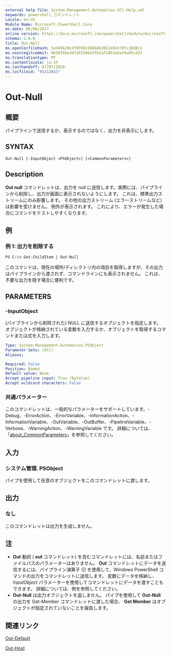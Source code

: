 ```yaml
---
external help file: System.Management.Automation.dll-Help.xml
keywords: powershell,コマンドレット
Locale: en-US
Module Name: Microsoft.PowerShell.Core
ms.date: 06/09/2017
online version: https://docs.microsoft.com/powershell/module/microsoft.powershell.core/out-null?view=powershell-5.1&WT.mc_id=ps-gethelp
schema: 2.0.0
title: Out-Null
ms.openlocfilehash: 5a949629cdf0f0822866863822e82e70fc38d8c2
ms.sourcegitcommit: 9b28fb9a3d72655bb63f62af18b3a5af6a05cd3f
ms.translationtype: MT
ms.contentlocale: ja-JP
ms.lasthandoff: 07/07/2020
ms.locfileid: "93212843"
---
```

# Out-Null

## 概要
パイプラインで送信するか、表示するのではなく、出力を非表示にします。

## SYNTAX

```
Out-Null [-InputObject <PSObject>] [<CommonParameters>]
```

## Description
**Out null** コマンドレットは、出力を null に送信します。実際には、パイプラインから削除し、出力が画面に表示されないようにします。 これは、標準出力ストリームにのみ影響します。
その他の出力ストリーム (エラーストリームなど) は影響を受けません。 例外が表示されます。 これにより、エラーが発生した場合にコマンドをテストしやすくなります。

## 例

### 例 1: 出力を削除する

```
PS C:\> Get-ChildItem | Out-Null
```

このコマンドは、現在の場所/ディレクトリ内の項目を取得しますが、その出力はパイプラインから渡されず、コマンドラインにも表示されません。
これは、不要な出力を隠す場合に便利です。

## PARAMETERS

### -InputObject
(パイプラインから削除された) NULL に送信するオブジェクトを指定します。
オブジェクトが格納されている変数を入力するか、オブジェクトを取得するコマンドまたは式を入力します。

```yaml
Type: System.Management.Automation.PSObject
Parameter Sets: (All)
Aliases:

Required: False
Position: Named
Default value: None
Accept pipeline input: True (ByValue)
Accept wildcard characters: False
```

### 共通パラメーター
このコマンドレットは、一般的なパラメーターをサポートしています。-Debug、-ErrorAction、-ErrorVariable、-InformationAction、-InformationVariable、-OutVariable、-OutBuffer、-PipelineVariable、-Verbose、-WarningAction、-WarningVariable です。 詳細については、「[about_CommonParameters](https://go.microsoft.com/fwlink/?LinkID=113216)」を参照してください。

## 入力

### システム管理. PSObject
パイプを使用して任意のオブジェクトをこのコマンドレットに渡します。

## 出力

### なし
このコマンドレットは出力を生成しません。

## 注

* **Out** 動詞 ( **out** コマンドレット) を含むコマンドレットには、名前またはファイルパスのパラメーターはありません。 **Out** コマンドレットにデータを送信するには、パイプライン演算子 (|) を使用して、Windows PowerShell コマンドの出力をコマンドレットに送信します。 変数にデータを格納し、 *InputObject* パラメーターを使用してコマンドレットにデータを渡すこともできます。 詳細については、例を参照してください。
* **Out-Null** は出力オブジェクトを返しません。 パイプを使用して **Out-Null** の出力を Get-Member コマンドレットに渡した場合、 **Get Member** はオブジェクトが指定されていないことを報告します。

## 関連リンク

[Out-Default](Out-Default.md)

[Out-Host](Out-Host.md)

